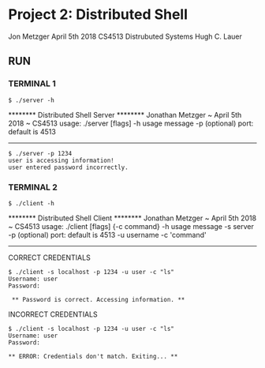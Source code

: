 # Project 2: Distributed Shell
Jon Metzger
April 5th 2018
CS4513 Distrubuted Systems
Hugh C. Lauer

## RUN

### TERMINAL 1

```
$ ./server -h

```
******** Distributed Shell Server ********
Jonathan Metzger ~ April 5th 2018 ~ CS4513
usage: ./server [flags]
  -h usage message
  -p (optional) port: default is 4513
******************************************

```
$ ./server -p 1234
user is accessing information!
user entered password incorrectly.
```

### TERMINAL 2

```
$ ./client -h
```
******** Distributed Shell Client ********
Jonathan Metzger ~ April 5th 2018 ~ CS4513
usage: ./client [flags] {-c command}
  -h usage message
  -s server
  -p (optional) port: default is 4513
  -u username
  -c 'command'
******************************************

CORRECT CREDENTIALS
```
$ ./client -s localhost -p 1234 -u user -c "ls"
Username: user
Password: 

 ** Password is correct. Accessing information. **
```

INCORRECT CREDENTIALS
```
$ ./client -s localhost -p 1234 -u user -c "ls"
Username: user
Password: 

** ERROR: Credentials don't match. Exiting... **
```





